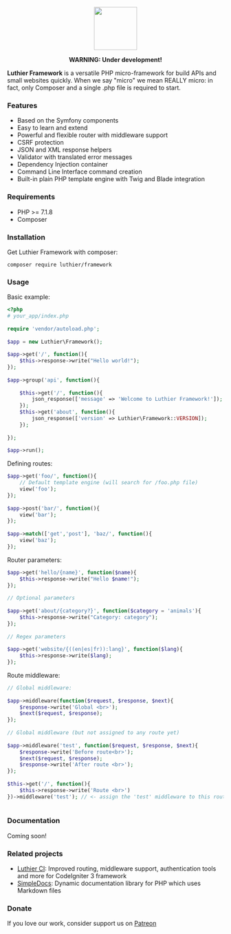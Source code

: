 <p align="center"> 
    <img src="https://ingenia.me/images/luthier-framework/logo.png" width="100" /> 
</p> 
 
<p align="center"><strong>WARNING: Under development!</strong></p> 
 
**Luthier Framework** is a versatile PHP micro-framework for build APIs and small websites quickly. When we say "micro" we mean REALLY micro: in fact, only Composer and a single .php file is required to start. 
 
### Features 
 
* Based on the Symfony components 
* Easy to learn and extend 
* Powerful and flexible router with middleware support 
* CSRF protection 
* JSON and XML response helpers 
* Validator with translated error messages 
* Dependency Injection container 
* Command Line Interface command creation 
* Built-in plain PHP template engine with Twig and Blade integration 
 
### Requirements 
 
* PHP >= 7.1.8 
* Composer 
 
### Installation 
 
Get Luthier Framework with composer: 
 
``` 
composer require luthier/framework 
``` 
 
### Usage 
 
Basic example: 
 
```php 
<?php 
# your_app/index.php 
 
require 'vendor/autoload.php'; 
 
$app = new Luthier\Framework(); 
 
$app->get('/', function(){ 
    $this->response->write("Hello world!"); 
}); 
 
$app->group('api', function(){ 
 
    $this->get('/', function(){ 
        json_response(['message' => 'Welcome to Luthier Framework!']); 
    }); 
    $this->get('about', function(){ 
        json_response(['version' => Luthier\Framework::VERSION]); 
    }); 
 
}); 
 
$app->run(); 
``` 
 
Defining routes: 
 
```php 
$app->get('foo/', function(){ 
    // Default template engine (will search for /foo.php file) 
    view('foo'); 
}); 
 
$app->post('bar/', function(){ 
    view('bar'); 
}); 
 
$app->match(['get','post'], 'baz/', function(){ 
    view('baz'); 
}); 
``` 
 
Router parameters: 
 
```php 
$app->get('hello/{name}', function($name){ 
    $this->response->write("Hello $name!"); 
}); 
 
// Optional parameters 
 
$app->get('about/{category?}', function($category = 'animals'){ 
    $this->response->write("Category: category"); 
}); 
 
// Regex parameters 
 
$app->get('website/{((en|es|fr)):lang}', function($lang){ 
    $this->response->write($lang); 
}); 
``` 
 
Route middleware: 
 
```php 
// Global middleware: 
 
$app->middleware(function($request, $response, $next){ 
    $response->write('Global <br>'); 
    $next($request, $response); 
}); 
 
// Global middleware (but not assigned to any route yet) 
 
$app->middleware('test', function($request, $response, $next){ 
    $response->write('Before route<br>'); 
    $next($request, $response); 
    $response->write('After route <br>'); 
}); 
 
$this->get('/', function(){ 
    $this->response->write('Route <br>') 
})->middleware('test'); // <- assign the 'test' middleware to this route 
 
``` 
 
### Documentation 
 
Coming soon! 
 
### Related projects 
 
* [Luthier CI](https://github.com/ingeniasoftware/luthier-ci): Improved routing, middleware support, authentication tools and more for CodeIgniter 3 framework 
* [SimpleDocs](https://github.com/ingeniasoftware/simpledocs): Dynamic documentation library for PHP which uses Markdown files 
 
### Donate 
 
If you love our work,  consider support us on [Patreon](https://patreon.com/ingenia) 
